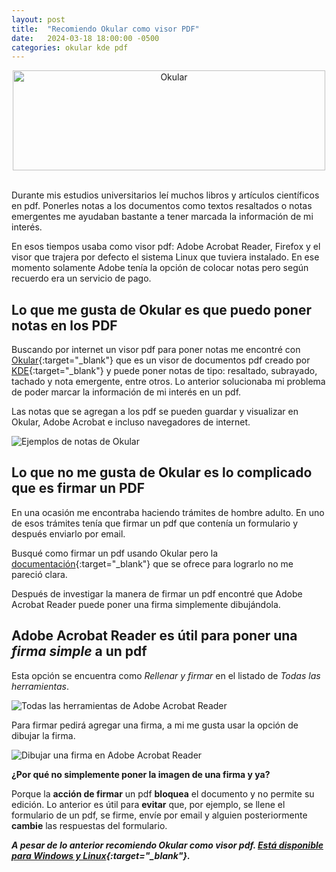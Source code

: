 ```yaml
---
layout: post
title:  "Recomiendo Okular como visor PDF"
date:   2024-03-18 18:00:00 -0500
categories: okular kde pdf
---
```


<div style="text-align: center;">

<a href="https://okular.kde.org" target="_blank">
    <img src='{{ "../assets/okular/Okular.png" | absolute_url }}' alt="Okular" width="500" height="160" />
</a>

</div>

<br>

Durante mis estudios universitarios leí muchos libros y artículos científicos en pdf. Ponerles notas a los documentos como textos resaltados o notas emergentes me ayudaban bastante a tener marcada la información de mi interés.

En esos tiempos usaba como visor pdf: Adobe Acrobat Reader, Firefox y el visor que trajera por defecto el sistema Linux que tuviera instalado. En ese momento solamente Adobe tenía la opción de colocar notas pero según recuerdo era un servicio de pago.

## Lo que me gusta de Okular es que puedo poner notas en los PDF

Buscando por internet un visor pdf para poner notas me encontré con [Okular](https://okular.kde.org){:target="_blank"} que es un visor de documentos pdf creado por [KDE](https://kde.org){:target="_blank"} y puede poner notas de tipo: resaltado, subrayado, tachado y nota emergente, entre otros. Lo anterior solucionaba mi problema de poder marcar la información de mi interés en un pdf.

Las notas que se agregan a los pdf se pueden guardar y visualizar en Okular, Adobe Acrobat e incluso navegadores de internet.

<img src='{{ "../assets/okular/ejemplos-notas.png" | absolute_url }}' alt="Ejemplos de notas de Okular" class="box-shadow" />

## Lo que **no** me gusta de Okular es lo complicado que es **firmar** un PDF

En una ocasión me encontraba haciendo trámites de hombre adulto. En uno de esos trámites tenía que firmar un pdf que contenía un formulario y después enviarlo por email.

Busqué como firmar un pdf usando Okular pero la [documentación](https://docs.kde.org/stable5/en/okular/okular/signatures.html#adding_digital_signatures){:target="_blank"} que se ofrece para lograrlo no me pareció clara.

Después de investigar la manera de firmar un pdf encontré que Adobe Acrobat Reader puede poner una firma simplemente dibujándola.

## Adobe Acrobat Reader es útil para poner una *firma simple* a un pdf

Esta opción se encuentra como *Rellenar y firmar* en el listado de *Todas las herramientas*.

<img src='{{ "../assets/okular/adobe-opcion-firma.png" | absolute_url }}' alt="Todas las herramientas de Adobe Acrobat Reader" class="box-shadow" />

Para firmar pedirá agregar una firma, a mi me gusta usar la opción de dibujar la firma.

<img src='{{ "../assets/okular/adobe-firma.png" | absolute_url }}' alt="Dibujar una firma en Adobe Acrobat Reader" class="box-shadow" />

**¿Por qué no simplemente poner la imagen de una firma y ya?**

Porque la **acción de firmar** un pdf **bloquea** el documento y no permite su edición. Lo anterior es útil para **evitar** que, por ejemplo, se llene el formulario de un pdf, se firme, envíe por email y alguien posteriormente **cambie** las respuestas del formulario.

***A pesar de lo anterior recomiendo Okular como visor pdf. [Está disponible para Windows y Linux](https://okular.kde.org/es/download/){:target="_blank"}.***